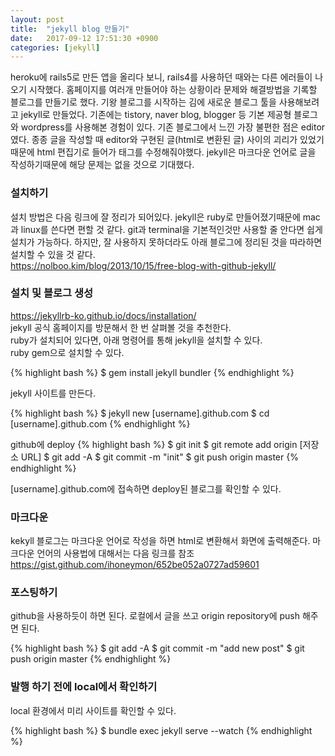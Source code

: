 ```yaml
---
layout: post
title:  "jekyll blog 만들기"
date:   2017-09-12 17:51:30 +0900
categories: [jekyll]
---
```

heroku에 rails5로 만든 앱을 올리다 보니, rails4를 사용하던 때와는 다른 에러들이 나오기 시작했다. 홈페이지를 여러개 만들어야 하는 상황이라 문제와 해결방법을 기록할 블로그를 만들기로 했다. 기왕 블로그를 시작하는 김에 새로운 블로그 툴을 사용해보려고 jekyll로 만들었다. 기존에는 tistory, naver blog, blogger 등 기본 제공형 블로그와 wordpress를 사용해본 경험이 있다. 기존 블로그에서 느낀 가장 불편한 점은 editor였다. 종종 글을 작성할 때 editor와 구현된 글(html로 변환된 글) 사이의 괴리가 있었기때문에 html 편집기로 들어가 태그를 수정해줘야했다. jekyll은 마크다운 언어로 글을 작성하기때문에 해당 문제는 없을 것으로 기대했다.

### 설치하기
설치 방법은 다음 링크에 잘 정리가 되어있다. jekyll은 ruby로 만들어졌기때문에 mac과 linux를 쓴다면 편할 것 같다. git과 terminal을 기본적인것만 사용할 줄 안다면 쉽게 설치가 가능하다. 하지만, 잘 사용하지 못하더라도 아래 블로그에 정리된 것을 따라하면 설치할 수 있을 것 같다.<br>
<https://nolboo.kim/blog/2013/10/15/free-blog-with-github-jekyll/>

### 설치 및 블로그 생성
<https://jekyllrb-ko.github.io/docs/installation/><br>
jekyll 공식 홈페이지를 방문해서 한 번 살펴볼 것을 추천한다.<br>
ruby가 설치되어 있다면, 아래 명령어를 통해 jekyll을 설치할 수 있다.<br>
ruby gem으로 설치할 수 있다.

{% highlight bash %}
$ gem install jekyll bundler
{% endhighlight %}

jekyll 사이트를 만든다.

{% highlight bash %}
$ jekyll new [username].github.com
$ cd [username].github.com
{% endhighlight %}

github에 deploy
{% highlight bash %}
$ git init
$ git remote add origin [저장소 URL]
$ git add -A
$ git commit -m "init"
$ git push origin master
{% endhighlight %}

[username].github.com에 접속하면 deploy된 블로그를 확인할 수 있다.

### 마크다운
kekyll 블로그는 마크다운 언어로 작성을 하면 html로 변환해서 화면에 출력해준다. 마크다운 언어의 사용법에 대해서는 다음 링크를 참조<br>
<https://gist.github.com/ihoneymon/652be052a0727ad59601><br>

### 포스팅하기
github을 사용하듯이 하면 된다. 로컬에서 글을 쓰고 origin repository에 push 해주면 된다.

{% highlight bash %}
$ git add -A
$ git commit -m "add new post"
$ git push origin master
{% endhighlight %}

### 발행 하기 전에 local에서 확인하기
local 환경에서 미리 사이트를 확인할 수 있다.

{% highlight bash %}
$ bundle exec jekyll serve --watch
{% endhighlight %}
